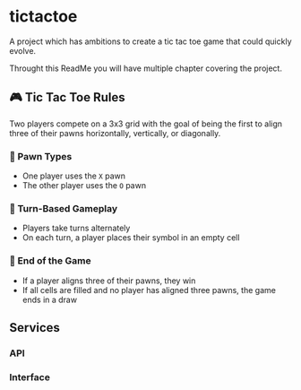 # tictactoe
A project which has ambitions to create a tic tac toe game that could quickly evolve.

Throught this ReadMe you will have multiple chapter covering the project.

## 🎮 Tic Tac Toe Rules

Two players compete on a 3x3 grid with the goal of being the first to align three of their pawns horizontally, vertically, or diagonally.

### 🧩 Pawn Types

- One player uses the `X` pawn  
- The other player uses the `O` pawn

### 🔄 Turn-Based Gameplay

- Players take turns alternately  
- On each turn, a player places their symbol in an empty cell

### 🏁 End of the Game

- If a player aligns three of their pawns, they win  
- If all cells are filled and no player has aligned three pawns, the game ends in a draw

## Services

### API

### Interface
